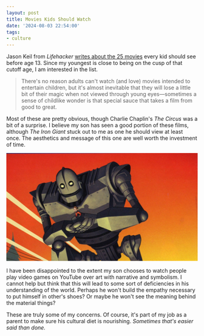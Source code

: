 ```yaml
---
layout: post
title: Movies Kids Should Watch
date: '2024-08-03 22:54:00'
tags:
- culture
---
```


Jason Keil from *Lifehacker* [writes about the 25 movies](https://lifehacker.com/entertainment/best-movies-every-child-should-watch-before-age-13) every kid should see before age 13. Since my youngest is close to being on the cusp of that cutoff age, I am interested in the list. 

> There's no reason adults can't watch (and love) movies intended to entertain children, but it's almost inevitable that they will lose a little bit of their magic when not viewed through young eyes—sometimes a sense of childlike wonder is that special sauce that takes a film from good to great.

Most of these are pretty obvious, though Charlie Chaplin's *The Circus* was a bit of a surprise. I believe my son has seen a good portion of these films, although *The Iron Giant* stuck out to me as one he should view at least once. The aesthetics and message of this one are well worth the investment of time. 

![The Iron Giant](/static/post-content/iron-giant.jpeg)

I have been disappointed to the extent my son chooses to watch people play video games on YouTube over art with narrative and symbolism. I cannot help but think that this will lead to some sort of deficiencies in his understanding of the world. Perhaps he won't build the empathy necessary to put himself in other's shoes? Or maybe he won't see the meaning behind the material things?

These are truly some of my concerns. Of course, it's part of my job as a parent to make sure his cultural diet is nourishing. _Sometimes that's easier said than done._